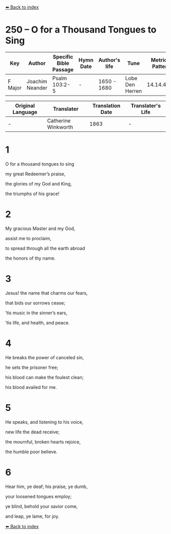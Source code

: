 [⬅️ Back to index](../README.md)

# 250 – O for a Thousand Tongues to Sing

Key | Author   | Specific Bible Passage     |Hymn Date |Author's life |Tune |Metrical Pattern   |Composer/Source                                                                                        
-- | --------- | ---------------------------|----------|--------------|-----|-------------------|-------------   
F Major  | Joachim Neander      | Psalm 103:2-5 | -  | 1650 - 1680 | Lobe Den Herren | 14.14.4.7.8 | Chorale Book for England, 1863 

Original Language | Translater | Translation Date   | Translater's Life     
----------------- | --------- | --------------------|-------------   
\-  | Catherine Winkworth      | 1863 | -  | 1827 - 1878 



# 1

O for a thousand tongues to sing

my great Redeemer’s praise,

the glories of my God and King,

the triumphs of his grace!



# 2

My gracious Master and my God,

assist me to proclaim,

to spread through all the earth abroad

the honors of thy name.



# 3

Jesus! the name that charms our fears,

that bids our sorrows cease;

’tis music in the sinner’s ears,

’tis life, and health, and peace.



# 4

He breaks the power of canceled sin,

he sets the prisoner free;

his blood can make the foulest clean;

his blood availed for me.



# 5

He speaks, and listening to his voice,

new life the dead receive;

the mournful, broken hearts rejoice,

the humble poor believe.



# 6

Hear him, ye deaf; his praise, ye dumb,

your loosened tongues employ;

ye blind, behold your savior come,

and leap, ye lame, for joy.

[⬅️ Back to index](../README.md)
